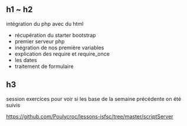 ## h1 ~ h2
intégration du php avec du html

- récupération du starter bootstrap
- premier serveur php
- inégration de nos première variables
- explication des require et require_once
- les dates
- traitement de formulaire

## h3
session exercices pour voir si les base de la semaine précédente on été suivis

https://github.com/Poulycroc/lessons-isfsc/tree/master/scriptServer

